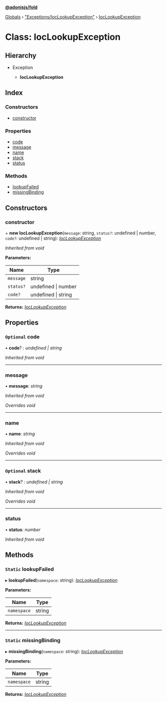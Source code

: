 **[@adonisjs/fold](../README.md)**

[Globals](../README.md) › [&quot;Exceptions/IocLookupException&quot;](../modules/_exceptions_ioclookupexception_.md) › [IocLookupException](_exceptions_ioclookupexception_.ioclookupexception.md)

# Class: IocLookupException

## Hierarchy

* Exception

  * **IocLookupException**

## Index

### Constructors

* [constructor](_exceptions_ioclookupexception_.ioclookupexception.md#constructor)

### Properties

* [code](_exceptions_ioclookupexception_.ioclookupexception.md#optional-code)
* [message](_exceptions_ioclookupexception_.ioclookupexception.md#message)
* [name](_exceptions_ioclookupexception_.ioclookupexception.md#name)
* [stack](_exceptions_ioclookupexception_.ioclookupexception.md#optional-stack)
* [status](_exceptions_ioclookupexception_.ioclookupexception.md#status)

### Methods

* [lookupFailed](_exceptions_ioclookupexception_.ioclookupexception.md#static-lookupfailed)
* [missingBinding](_exceptions_ioclookupexception_.ioclookupexception.md#static-missingbinding)

## Constructors

###  constructor

\+ **new IocLookupException**(`message`: string, `status?`: undefined | number, `code?`: undefined | string): *[IocLookupException](_exceptions_ioclookupexception_.ioclookupexception.md)*

*Inherited from void*

**Parameters:**

Name | Type |
------ | ------ |
`message` | string |
`status?` | undefined &#124; number |
`code?` | undefined &#124; string |

**Returns:** *[IocLookupException](_exceptions_ioclookupexception_.ioclookupexception.md)*

## Properties

### `Optional` code

• **code**? : *undefined | string*

*Inherited from void*

___

###  message

• **message**: *string*

*Inherited from void*

*Overrides void*

___

###  name

• **name**: *string*

*Inherited from void*

*Overrides void*

___

### `Optional` stack

• **stack**? : *undefined | string*

*Inherited from void*

*Overrides void*

___

###  status

• **status**: *number*

*Inherited from void*

## Methods

### `Static` lookupFailed

▸ **lookupFailed**(`namespace`: string): *[IocLookupException](_exceptions_ioclookupexception_.ioclookupexception.md)*

**Parameters:**

Name | Type |
------ | ------ |
`namespace` | string |

**Returns:** *[IocLookupException](_exceptions_ioclookupexception_.ioclookupexception.md)*

___

### `Static` missingBinding

▸ **missingBinding**(`namespace`: string): *[IocLookupException](_exceptions_ioclookupexception_.ioclookupexception.md)*

**Parameters:**

Name | Type |
------ | ------ |
`namespace` | string |

**Returns:** *[IocLookupException](_exceptions_ioclookupexception_.ioclookupexception.md)*